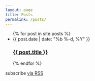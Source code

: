 ```yaml
---
layout: page
title: Posts
permalink: /posts/
---
```


<div class="home">

  <ul class="post-list">
    {% for post in site.posts %}
	      <li>
	        <span class="post-meta">{{ post.date | date: "%b %-d, %Y" }}</span>
	        <h3>
	          <a class="post-link" href="{{ post.url | prepend: site.baseurl }}">{{ post.title }}</a>
	        </h3>
	      </li>
    {% endfor %}
  </ul>

  <p class="rss-subscribe">subscribe <a href="{{ "/feed.xml" | prepend: site.baseurl }}">via RSS</a></p>

</div>